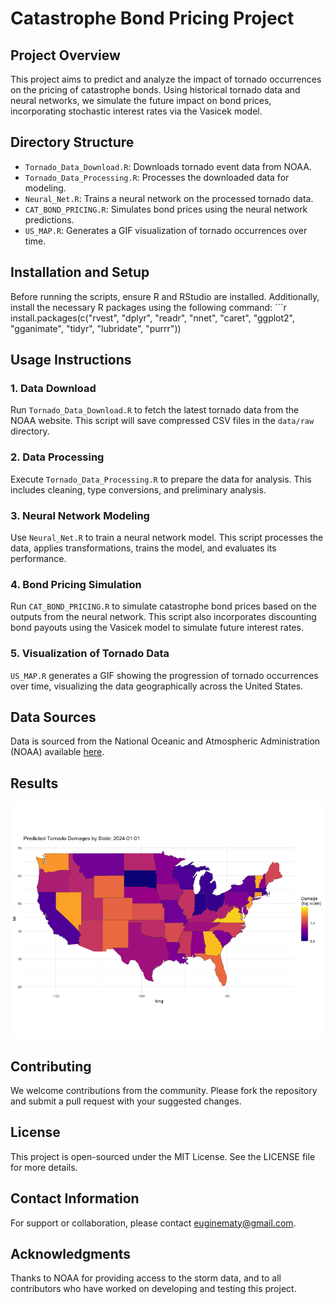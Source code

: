 # Catastrophe Bond Pricing Project

## Project Overview

This project aims to predict and analyze the impact of tornado occurrences on the pricing of catastrophe bonds. Using historical tornado data and neural networks, we simulate the future impact on bond prices, incorporating stochastic interest rates via the Vasicek model.

## Directory Structure

-   `Tornado_Data_Download.R`: Downloads tornado event data from NOAA.
-   `Tornado_Data_Processing.R`: Processes the downloaded data for modeling.
-   `Neural_Net.R`: Trains a neural network on the processed tornado data.
-   `CAT_BOND_PRICING.R`: Simulates bond prices using the neural network predictions.
-   `US_MAP.R`: Generates a GIF visualization of tornado occurrences over time.

## Installation and Setup

Before running the scripts, ensure R and RStudio are installed. Additionally, install the necessary R packages using the following command: \`\`\`r install.packages(c("rvest", "dplyr", "readr", "nnet", "caret", "ggplot2", "gganimate", "tidyr", "lubridate", "purrr"))

## Usage Instructions

### 1. Data Download

Run `Tornado_Data_Download.R` to fetch the latest tornado data from the NOAA website. This script will save compressed CSV files in the `data/raw` directory.

### 2. Data Processing

Execute `Tornado_Data_Processing.R` to prepare the data for analysis. This includes cleaning, type conversions, and preliminary analysis.

### 3. Neural Network Modeling

Use `Neural_Net.R` to train a neural network model. This script processes the data, applies transformations, trains the model, and evaluates its performance.

### 4. Bond Pricing Simulation

Run `CAT_BOND_PRICING.R` to simulate catastrophe bond prices based on the outputs from the neural network. This script also incorporates discounting bond payouts using the Vasicek model to simulate future interest rates.

### 5. Visualization of Tornado Data

`US_MAP.R` generates a GIF showing the progression of tornado occurrences over time, visualizing the data geographically across the United States.

## Data Sources

Data is sourced from the National Oceanic and Atmospheric Administration (NOAA) available [here](https://www.ncei.noaa.gov/pub/data/swdi/stormevents/csvfiles/).

## Results

![Tornado Damage Evolution](./tornado_damage_evolution_colored.gif)

## Contributing

We welcome contributions from the community. Please fork the repository and submit a pull request with your suggested changes.

## License

This project is open-sourced under the MIT License. See the LICENSE file for more details.

## Contact Information

For support or collaboration, please contact [euginematy\@gmail.com](mailto:euginematy@gmail.com).

## Acknowledgments

Thanks to NOAA for providing access to the storm data, and to all contributors who have worked on developing and testing this project.
